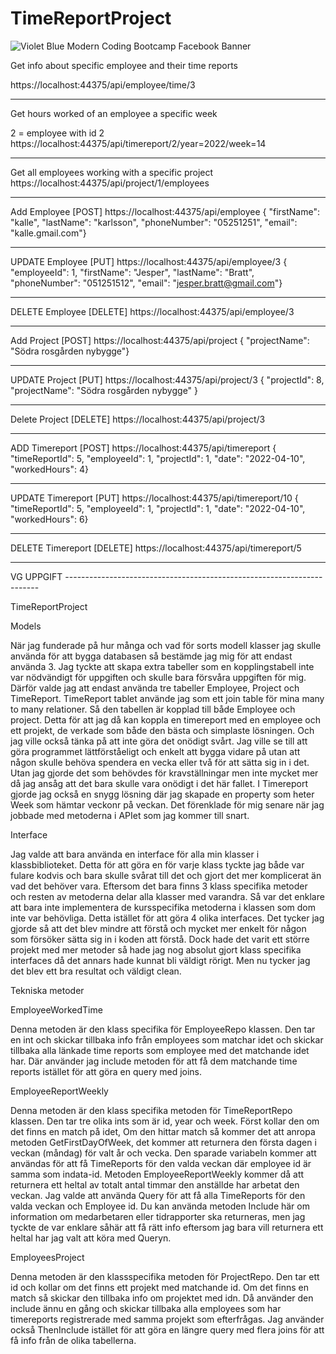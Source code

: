 # TimeReportProject
![Violet Blue Modern Coding Bootcamp Facebook Banner](https://user-images.githubusercontent.com/91311313/163331929-251f2e10-9442-4847-b077-101bc259311c.jpg)


Get info about specific employee and their time reports

https://localhost:44375/api/employee/time/3

----------------------------------------------------------------------------------

Get hours worked of an employee a specific week

2 = employee with id 2
https://localhost:44375/api/timereport/2/year=2022/week=14

----------------------------------------------------------------------------------

Get all employees working with a specific project
https://localhost:44375/api/project/1/employees

----------------------------------------------------------------------------------

Add Employee [POST]
https://localhost:44375/api/employee
{ "firstName": "kalle", "lastName": "karlsson", "phoneNumber": "05251251",
 "email": "kalle.gmail.com"}

----------------------------------------------------------------------------------

UPDATE Employee  [PUT]
https://localhost:44375/api/employee/3
{ "employeeId": 1, "firstName": "Jesper", "lastName": "Bratt", "phoneNumber": "051251512",
"email": "jesper.bratt@gmail.com"}

----------------------------------------------------------------------------------
DELETE Employee  [DELETE]
https://localhost:44375/api/employee/3

----------------------------------------------------------------------------------

Add Project [POST]
https://localhost:44375/api/project
{ "projectName": "Södra rosgården nybygge"}

----------------------------------------------------------------------------------

UPDATE Project [PUT]
https://localhost:44375/api/project/3
{ "projectId": 8, "projectName": "Södra rosgården nybygge" }

----------------------------------------------------------------------------------

Delete Project [DELETE]
https://localhost:44375/api/project/3

----------------------------------------------------------------------------------

ADD Timereport [POST]
https://localhost:44375/api/timereport
{ "timeReportId": 5, "employeeId": 1, "projectId": 1, "date": "2022-04-10", "workedHours": 4}

----------------------------------------------------------------------------------

UPDATE Timereport [PUT]
https://localhost:44375/api/timereport/10
{ "timeReportId": 5, "employeeId": 1, "projectId": 1, "date": "2022-04-10", "workedHours": 6}

----------------------------------------------------------------------------------

DELETE Timereport [DELETE]
https://localhost:44375/api/timereport/5

----------------------------------------------------------------------------------

VG UPPGIFT -----------------------------------------------------------------------

TimeReportProject

Models 

 När jag funderade på hur många och vad för sorts modell klasser jag skulle använda för att bygga databasen så bestämde jag mig för att endast använda 3. Jag tyckte att skapa extra tabeller som en kopplingstabell inte var nödvändigt för uppgiften och skulle bara försvåra uppgiften för mig. Därför valde jag att endast använda tre tabeller Employee, Project och TimeReport. TimeReport tablet använde jag som ett join table för mina many to many relationer. Så den tabellen är kopplad till både Employee och project. Detta för att jag då kan koppla en timereport med en employee och ett projekt, de verkade som både den bästa och simplaste lösningen. Och jag ville också tänka på att inte göra det onödigt svårt. Jag ville se till att göra programmet lättförståeligt och enkelt att bygga vidare på utan att någon skulle behöva spendera en vecka eller två för att sätta sig in i det. Utan jag gjorde det som behövdes för kravställningar men inte mycket mer då jag ansåg att det bara skulle vara onödigt i det här fallet. I Timereport gjorde jag också en snygg lösning där jag skapade en property som heter Week som hämtar veckonr på veckan. Det förenklade för mig senare när jag jobbade med metoderna i APIet som jag kommer till snart. 


Interface

 Jag valde att bara använda en interface för alla min klasser i klassbiblioteket. Detta för att göra en för varje klass tyckte jag både var fulare kodvis och bara skulle svårat till det och gjort det mer komplicerat än vad det behöver vara. Eftersom det bara finns 3 klass specifika metoder och resten av metoderna delar alla klasser med varandra. Så var det enklare att bara inte implementera de kursspecifika metoderna i klassen som dom inte var behövliga. Detta istället för att göra 4 olika interfaces. Det tycker jag gjorde så att det blev mindre att förstå och mycket mer enkelt för någon som försöker sätta sig in i koden att förstå. Dock hade det varit ett större projekt med mer metoder så hade jag nog absolut gjort klass specifika interfaces då det annars hade kunnat bli väldigt rörigt. Men nu tycker jag det blev ett bra resultat och väldigt clean. 







Tekniska metoder


EmployeeWorkedTime 

Denna metoden är den klass specifika för EmployeeRepo klassen. Den tar en int och skickar tillbaka info från employees som matchar idet och skickar tillbaka alla länkade time reports som employee med det matchande idet har. Där använder jag include metoden för att få dem matchande time reports istället för att göra en query med joins. 

EmployeeReportWeekly 

Denna metoden är den klass specifika metoden för TimeReportRepo klassen. Den tar tre olika ints som är id, year och week. Först kollar den om det finns en match på idet, Om den hittar match så kommer det att anropa metoden GetFirstDayOfWeek, det kommer att returnera den första dagen i veckan (måndag) för valt år och vecka. Den sparade variabeln kommer att användas för att få TimeReports för den valda veckan där employee id är samma som indata-id. Metoden EmployeeReportWeekly kommer då att returnera ett heltal av totalt antal timmar den anställde har arbetat den veckan. Jag valde att använda Query för att få alla TimeReports för den valda veckan och Employee id. Du kan använda metoden Include här om information om medarbetaren eller tidrapporter ska returneras, men jag tyckte de var enklare såhär att få rätt info eftersom jag bara vill returnera ett heltal har jag valt att köra med Queryn.

EmployeesProject 

Denna metoden är den klassspecifika metoden för ProjectRepo. Den tar ett id och kollar om det finns ett projekt med matchande id. Om det finns en match så skickar den tillbaka info om projektet med idn. Då använder den include ännu en gång och skickar tillbaka alla employees som har timereports registrerade med samma projekt som efterfrågas. Jag använder också ThenInclude istället för att göra en längre query med flera joins för att få info från de olika tabellerna. 

